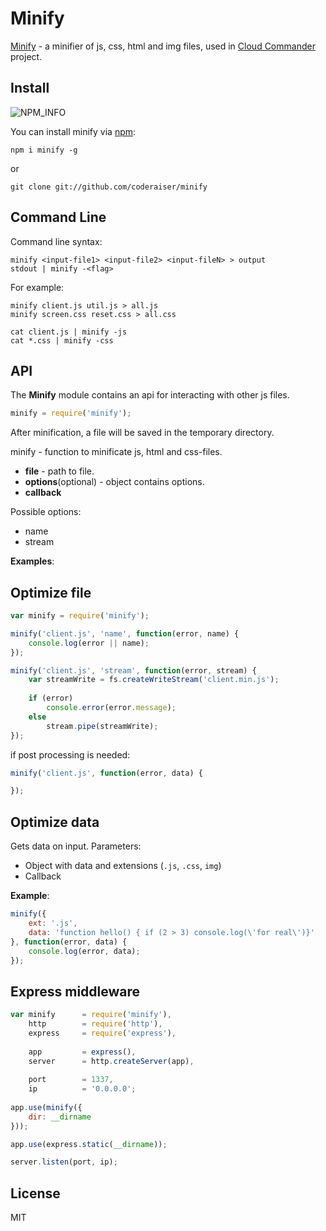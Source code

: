 Minify
===============
[NPM_INFO_IMG]:             https://nodei.co/npm/minify.png?stars

[Minify](http://coderaiser.github.io/minify "Minify") - a minifier of js, css, html and img files,
used in [Cloud Commander](http://cloudcmd.io "Cloud Commander") project.

Install
---------------
![NPM_INFO][NPM_INFO_IMG]

You can install minify via [npm](https://www.npmjs.org/):

    npm i minify -g
or
    
    git clone git://github.com/coderaiser/minify

Command Line
---------------
Command line syntax:

```
minify <input-file1> <input-file2> <input-fileN> > output
stdout | minify -<flag>
```
For example:

```
minify client.js util.js > all.js
minify screen.css reset.css > all.css

cat client.js | minify -js
cat *.css | minify -css
```

API
---------------
The **Minify** module contains an api for interacting with other js files.


```js
minify = require('minify');
```
After minification, a file will be saved in the temporary directory.

minify - function to minificate js, html and css-files.

 - **file**                 - path to file.
 - **options**(optional)    - object contains options.
 - **callback**

Possible options:
 - name
 - stream

**Examples**:

## Optimize file
```js
var minify = require('minify');

minify('client.js', 'name', function(error, name) {
    console.log(error || name);
});
```

```js
minify('client.js', 'stream', function(error, stream) {
    var streamWrite = fs.createWriteStream('client.min.js');
    
    if (error)
        console.error(error.message);
    else
        stream.pipe(streamWrite);
});
```

if post processing is needed: 

```js
minify('client.js', function(error, data) {

});
```

## Optimize data
Gets data on input.
Parameters:
- Object with data and extensions (`.js`, `.css`, `img`)
- Callback

**Example**:

```js
minify({
    ext: '.js',
    data: 'function hello() { if (2 > 3) console.log(\'for real\')}'
}, function(error, data) {
    console.log(error, data);
});
```

## Express middleware

```js
var minify      = require('minify'),
    http        = require('http'),
    express     = require('express'),
    
    app         = express(),
    server      = http.createServer(app),
    
    port        = 1337,
    ip          = '0.0.0.0';
    
app.use(minify({
    dir: __dirname
}));

app.use(express.static(__dirname));

server.listen(port, ip);
```

License
---------------

MIT
